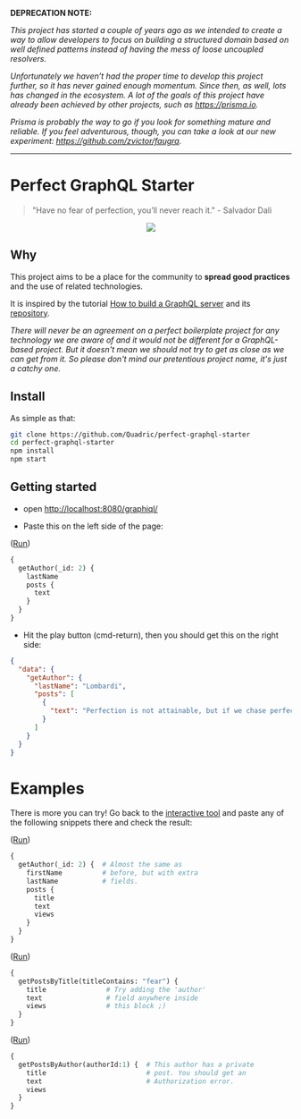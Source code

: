 **DEPRECATION NOTE:** 

_This project has started a couple of years ago as we intended to create a way to allow developers to focus on building a structured domain based on well defined patterns instead of having the mess of loose uncoupled resolvers._

_Unfortunately we haven’t had the proper time to develop this project further, so it has never gained enough momentum. Since then, as well, lots has changed in the ecosystem. A lot of the goals of this project have already been achieved by other projects, such as https://prisma.io._

_Prisma is probably the way to go if you look for something mature and reliable. If you feel adventurous, though, you can take a look at our new experiment: https://github.com/zvictor/faugra._

---

# Perfect GraphQL Starter

> "Have no fear of perfection, you’ll never reach it." - Salvador Dali



<p align="center">
  <img src="http://www.pixhoster.info/f/2016-09/8516908bc1552a5c3dcdb242611ee506.jpg" />
</p>

## Why

This project aims to be a place for the community to **spread good practices** and the use of related technologies.


It is inspired by the tutorial [How to build a GraphQL server](https://medium.com/apollo-stack/tutorial-building-a-graphql-server-cddaa023c035#.wy5h1htxs) and its [repository](https://github.com/apollostack/apollo-starter-kit).

_There will never be an agreement on a perfect boilerplate project for any technology we are aware of and it would not be different for a GraphQL-based project. But it doesn't mean we should not try to get as close as we can get from it. So please don't mind our pretentious project name, it's just a catchy one._

## Install

As simple as that:
```sh
git clone https://github.com/Quadric/perfect-graphql-starter
cd perfect-graphql-starter
npm install
npm start
```

## Getting started
* open [http://localhost:8080/graphiql/](http://localhost:8080/graphiql/)

* Paste this on the left side of the page:

([Run](http://localhost:8080/graphiql/?query=%7B%0A%20%20getAuthor\(_id%3A%202\)%20%7B%0A%20%20%20%20lastName%0A%20%20%20%20posts%20%7B%0A%20%20%20%20%20%20text%0A%20%20%20%20%7D%0A%20%20%7D%0A%7D))
```graphql
{
  getAuthor(_id: 2) {
    lastName
    posts {
      text
    }
  }
}
```

* Hit the play button (cmd-return), then you should get this on the right side:

```json
{
  "data": {
    "getAuthor": {
      "lastName": "Lombardi",
      "posts": [
        {
          "text": "Perfection is not attainable, but if we chase perfection we can catch excellence.",
        }
      ]
    }
  }
}
```

# Examples
There is more you can try! Go back to the [interactive tool](http://localhost:8080/graphiql/) and paste any of the following snippets there and check the result:

([Run](http://localhost:8080/graphiql/?query=%7B%0A%20%20getAuthor\(_id%3A%202\)%20%7B%20%20%23%20Almost%20the%20same%20as%0A%20%20%20%20firstName%20%20%20%20%20%20%20%20%20%20%23%20before%2C%20but%20with%20extra%0A%20%20%20%20lastName%20%20%20%20%20%20%20%20%20%20%20%23%20fields.%0A%20%20%20%20posts%20%7B%0A%20%20%20%20%20%20title%0A%20%20%20%20%20%20text%0A%20%20%20%20%20%20views%0A%20%20%20%20%7D%0A%20%20%7D%0A%7D))
```graphql
{
  getAuthor(_id: 2) {  # Almost the same as
    firstName          # before, but with extra
    lastName           # fields.
    posts {
      title
      text
      views
    }
  }
}
```

([Run](http://localhost:8080/graphiql/?query=%7B%0A%20%20getPostsByTitle\(titleContains%3A%20%22fear%22\)%20%7B%0A%20%20%20%20title%20%20%20%20%20%20%20%20%20%20%20%20%20%20%20%23%20Try%20adding%20the%20%27author%27%0A%20%20%20%20text%20%20%20%20%20%20%20%20%20%20%20%20%20%20%20%20%23%20field%20anywhere%20inside%0A%20%20%20%20views%20%20%20%20%20%20%20%20%20%20%20%20%20%20%20%23%20this%20block%20%3B\)%0A%20%20%7D%0A%7D&variables=))
```graphql
{
  getPostsByTitle(titleContains: "fear") {
    title               # Try adding the 'author'
    text                # field anywhere inside
    views               # this block ;)
  }
}
```

([Run](http://localhost:8080/graphiql/?query=%7B%0A%20%20getPostsByAuthor\(authorId%3A1\)%20%7B%20%20%23%20This%20author%20has%20a%20private%0A%20%20%20%20title%20%20%20%20%20%20%20%20%20%20%20%20%20%20%20%20%20%20%20%20%20%20%20%20%20%23%20post.%20You%20should%20get%20an%0A%20%20%20%20text%20%20%20%20%20%20%20%20%20%20%20%20%20%20%20%20%20%20%20%20%20%20%20%20%20%20%23%20Authorization%20error.%0A%20%20%20%20views%0A%20%20%7D%0A%7D&variables=))
```graphql
{
  getPostsByAuthor(authorId:1) {  # This author has a private
    title                         # post. You should get an
    text                          # Authorization error.
    views
  }
}
```
